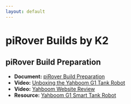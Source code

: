 ```yaml
---
layout: default
---
```


# piRover Builds by K2

## piRover Build Preparation

- **Document:** [piRover Build Preparation](piRoverBuildPreparation.pdf)
- **Video:** [Unboxing the Yahboom G1 Tank Robot](https://youtu.be/M0BQUmuoRVw)
- **Video:** [Yahboom Website Review](https://youtu.be/4pOjLxtj0QAQ)
- **Resource:** [Yahboom G1 Smart Tank Robot](https://category.yahboom.net/products/g1tank)

